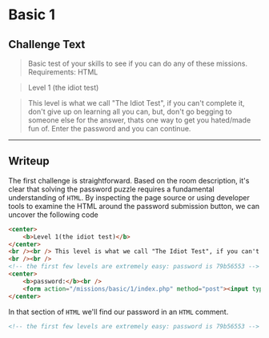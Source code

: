 # Basic 1

## Challenge Text

> Basic test of your skills to see if you can do any of these missions. Requirements: HTML

> Level 1 (the idiot test)

> This level is what we call "The Idiot Test", if you can't complete it, don't give up on learning all you can, but, don't go begging to someone else for the answer, thats one way to get you hated/made fun of. Enter the password and you can continue.

---

## Writeup
The first challenge is straightforward. Based on the room description, it's clear that solving the password puzzle requires a fundamental understanding of ```HTML```. By inspecting the page source or using developer tools to examine the HTML around the password submission button, we can uncover the following code

```html
<center>
    <b>Level 1(the idiot test)</b>
</center>
<br /><br /> This level is what we call "The Idiot Test", if you can't complete it, don't give up on learning all you can, but, don't go begging to someone else for the answer, thats one way to get you hated/made fun of. Enter the password and you can continue.
<br /><br />
<!-- the first few levels are extremely easy: password is 79b56553 -->
<center>
    <b>password:</b><br />
    <form action="/missions/basic/1/index.php" method="post"><input type="password" name="password" /><br /><br /><input type="submit" value="submit" /></form>
</center>
```

In that section of ```HTML``` we'll find our password in an ```HTML``` comment.

```html
<!-- the first few levels are extremely easy: password is 79b56553 -->
```
